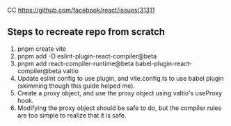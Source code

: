 CC https://github.com/facebook/react/issues/31311

## Steps to recreate repo from scratch
1. pnpm create vite
2. pnpm add -D eslint-plugin-react-compiler@beta
3. pnpm add react-compiler-runtime@beta babel-plugin-react-compiler@beta valtio
4. Update eslint config to use plugin, and vite.config.ts to use babel plugin (skimming though this guide helped me).
5. Create a proxy object, and use the proxy object using valtio's useProxy hook.
6. Modifying the proxy object should be safe to do, but the compiler rules are too simple to realize that it is safe.

